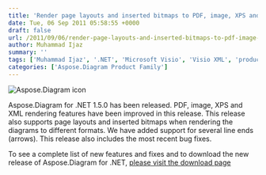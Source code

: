 ```yaml
---
title: 'Render page layouts and inserted bitmaps to PDF, image, XPS and Visio XML formats'
date: Tue, 06 Sep 2011 05:58:55 +0000
draft: false
url: /2011/09/06/render-page-layouts-and-inserted-bitmaps-to-pdf-image-xps-and-visio-xml-formats/
author: Muhammad Ijaz
summary: ''
tags: ['Muhammad Ijaz', '.NET', 'Microsoft Visio', 'Visio XML', 'product release']
categories: ['Aspose.Diagram Product Family']
---
```


![Aspose.Diagram icon][1]

Aspose.Diagram for .NET 1.5.0 has been released. PDF, image, XPS and XML rendering features have been improved in this release. This release also supports page layouts and inserted bitmaps when rendering the diagrams to different formats. We have added support for several line ends (arrows). This release also includes the most recent bug fixes.

To see a complete list of new features and fixes and to download the new release of Aspose.Diagram for .NET, [please visit the download page][2]




[1]: http://www.aspose.com/Images/aspose.diagram-logo2.jpg
[2]: http://www.aspose.com/community/files/51/.net-components/aspose.diagram-for-.net/default.aspx




